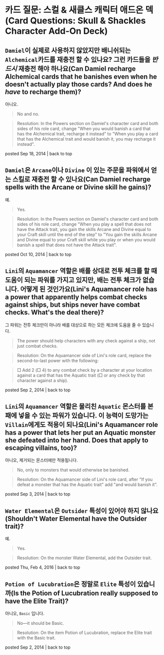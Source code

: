 # 카드 질문: 스컬 \& 새클스 캐릭터 애드온 덱(Card Questions: Skull & Shackles Character Add-On Deck)

## `Damiel`이 실제로 사용하지 않았지만 배니쉬되는 `Alchemical`카드를 재충전 할 수 있나요? 그런 카드들을 *반드시* 재충전 해야 하나요(Can Damiel recharge Alchemical cards that he banishes even when he doesn't actually play those cards? And does he *have* to recharge them)?

아니오.

> No and no.

> Resolution: In the Powers section on Damiel's character card and both sides of his role card, change "When you would banish a card that has the Alchemical trait, recharge it instead" to "When you play a card that has the Alchemical trait and would banish it, you may recharge it instead".

posted Sep 18, 2014 | back to top

## `Damiel`은 `Arcane`이나 `Divine` 이 있는 주문을 파워에서 얻는 스킬로 재충전 할 수 있나요(Can Damiel recharge spells with the Arcane or Divine skill he gains)?

예.

> Yes.

> Resolution: In the Powers section on Damiel's character card and both sides of his role card, change "When you play a spell that does not have the Attack trait, you gain the skills Arcane and Divine equal to your Craft skill until the end of the step" to "You gain the skills Arcane and Divine equal to your Craft skill while you play or when you would banish a spell that does not have the Attack trait".

posted Oct 10, 2014 | back to top

## `Lini`의 `Aquamancer` 역할은 배를 상대로 전투 체크를 할 때 도움이 되는 파워를 가지고 있지만, 배는 전투 체크가 없습니다. 어떻게 된 것인가요(Lini's Aquamancer role has a power that apparently helps combat checks against ships, but ships never have combat checks. What's the deal there)?

그 파워는 전투 체크만이 아니라 배를 대상으로 하는 모든 체크에 도움을 줄 수 있습니다.

> The power should help characters with any check against a ship, not just combat checks.

> Resolution: On the Aquamancer side of Lini's role card, replace the second-to-last power with the following:

> □ Add 2 (□ 4) to any combat check by a character at your location against a card that has the Aquatic trait (□ or any check by that character against a ship).

posted Sep 2, 2014 | back to top

## `Lini`의 `Aquamancer` 역할은 물리친 `Aquatic` 몬스터를 본패에 넣을 수 있는 파워가 있습니다. 이 능력이 도망가는 `Villain`에게도 적용이 되나요(Lini's Aquamancer role has a power that lets her put an Aquatic monster she defeated into her hand. Does that apply to escaping villains, too)?

아니오, 제거되는 몬스터에만 적용됩니다.

> No, only to monsters that would otherwise be banished.

> Resolution: On the Aquamancer side of Lini's role card, after "If you defeat a monster that has the Aquatic trait" add "and would banish it".

posted Sep 3, 2014 | back to top

## `Water Elemental`은 `Outsider` 특성이 있어야 하지 않나요(Shouldn't Water Elemental have the Outsider trait)?

예.

> Yes.

> Resolution: On the monster Water Elemental, add the Outsider trait.

posted Thu, Feb 4, 2016 | back to top

## `Potion of Lucubration`은 정말로 `Elite` 특성이 있습니까(Is the Potion of Lucubration really supposed to have the Elite Trait)?

아니오, `Basic` 입니다.

> No—it should be Basic.

> Resolution: On the item Potion of Lucubration, replace the Elite trait with the Basic trait.

posted Sep 2, 2014 | back to top
